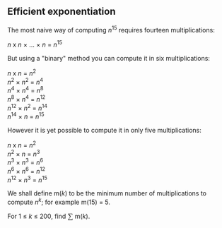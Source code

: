 ## Efficient exponentiation

The most naive way of computing <i>n</i><sup>15</sup> requires fourteen multiplications:

<i>n</i> x <i>n</i> &#xD7; ... &#xD7; <i>n</i> = <i>n</i><sup>15</sup>

But using a &quot;binary&quot; method you can compute it in six multiplications:

<i>n</i> x <i>n</i> = <i>n</i><sup>2</sup><br><i>n</i><sup>2</sup> &#xD7; <i>n</i><sup>2</sup> = <i>n</i><sup>4</sup><br><i>n</i><sup>4</sup> &#xD7; <i>n</i><sup>4</sup> = <i>n</i><sup>8</sup><br><i>n</i><sup>8</sup> &#xD7; <i>n</i><sup>4</sup> = <i>n</i><sup>12</sup><br><i>n</i><sup>12</sup> &#xD7; <i>n</i><sup>2</sup> = <i>n</i><sup>14</sup><br><i>n</i><sup>14</sup> &#xD7; <i>n</i> = <i>n</i><sup>15</sup>

However it is yet possible to compute it in only five multiplications:

<i>n</i> x <i>n</i> = <i>n</i><sup>2</sup><br><i>n</i><sup>2</sup> &#xD7; <i>n</i> = <i>n</i><sup>3</sup><br><i>n</i><sup>3</sup> &#xD7; <i>n</i><sup>3</sup> = <i>n</i><sup>6</sup><br><i>n</i><sup>6</sup> &#xD7; <i>n</i><sup>6</sup> = <i>n</i><sup>12</sup><br><i>n</i><sup>12</sup> &#xD7; <i>n</i><sup>3</sup> = <i>n</i><sup>15</sup>

We shall define m(<i>k</i>) to be the minimum number of multiplications to compute <i>n</i><sup><i>k</i></sup>; for example m(15) = 5.

For 1 &#x2264; <i>k</i> &#x2264; 200, find <span style="font-family:&apos;times new roman&apos;;font-size:13pt;">&#x2211;</span> m(<i>k</i>).

